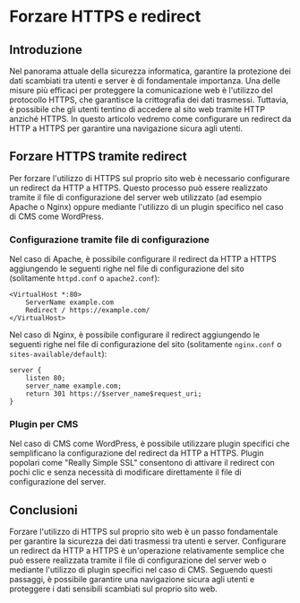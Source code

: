 # Forzare HTTPS e redirect

## Introduzione
Nel panorama attuale della sicurezza informatica, garantire la protezione dei dati scambiati tra utenti e server è di fondamentale importanza. Una delle misure più efficaci per proteggere la comunicazione web è l'utilizzo del protocollo HTTPS, che garantisce la crittografia dei dati trasmessi. Tuttavia, è possibile che gli utenti tentino di accedere al sito web tramite HTTP anziché HTTPS. In questo articolo vedremo come configurare un redirect da HTTP a HTTPS per garantire una navigazione sicura agli utenti.

## Forzare HTTPS tramite redirect
Per forzare l'utilizzo di HTTPS sul proprio sito web è necessario configurare un redirect da HTTP a HTTPS. Questo processo può essere realizzato tramite il file di configurazione del server web utilizzato (ad esempio Apache o Nginx) oppure mediante l'utilizzo di un plugin specifico nel caso di CMS come WordPress.

### Configurazione tramite file di configurazione
Nel caso di Apache, è possibile configurare il redirect da HTTP a HTTPS aggiungendo le seguenti righe nel file di configurazione del sito (solitamente `httpd.conf` o `apache2.conf`):

```
<VirtualHost *:80>
    ServerName example.com
    Redirect / https://example.com/
</VirtualHost>
```

Nel caso di Nginx, è possibile configurare il redirect aggiungendo le seguenti righe nel file di configurazione del sito (solitamente `nginx.conf` o `sites-available/default`):

```
server {
    listen 80;
    server_name example.com;
    return 301 https://$server_name$request_uri;
}
```

### Plugin per CMS
Nel caso di CMS come WordPress, è possibile utilizzare plugin specifici che semplificano la configurazione del redirect da HTTP a HTTPS. Plugin popolari come "Really Simple SSL" consentono di attivare il redirect con pochi clic e senza necessità di modificare direttamente il file di configurazione del server.

## Conclusioni
Forzare l'utilizzo di HTTPS sul proprio sito web è un passo fondamentale per garantire la sicurezza dei dati trasmessi tra utenti e server. Configurare un redirect da HTTP a HTTPS è un'operazione relativamente semplice che può essere realizzata tramite il file di configurazione del server web o mediante l'utilizzo di plugin specifici nel caso di CMS. Seguendo questi passaggi, è possibile garantire una navigazione sicura agli utenti e proteggere i dati sensibili scambiati sul proprio sito web.